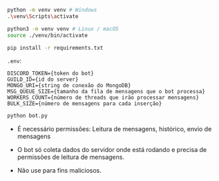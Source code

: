 ```bash
python -m venv venv # Windows
.\venv\Scripts\activate

python3 -m venv venv # Linux / macOS
source ./venv/bin/activate
```

```bash
pip install -r requirements.txt
```

`.env`:

```
DISCORD_TOKEN={token do bot}
GUILD_ID={id do server}
MONGO_URI={string de conexão do MongoDB}
MSG_QUEUE_SIZE={tamanho da fila de mensagens que o bot processa}
WORKERS_COUNT={número de threads que irão processar mensagens}
BULK_SIZE={número de mensagens para cada inserção}
```

```bash
python bot.py
```

- É necessário permissões: Leitura de mensagens, histórico, envio de mensagens

- O bot só coleta dados do servidor onde está rodando e precisa de permissões de leitura de mensagens.
- Não use para fins maliciosos.
